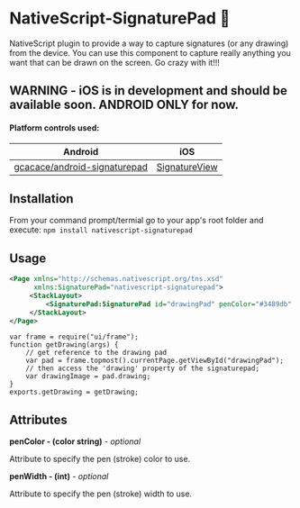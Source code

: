 # NativeScript-SignaturePad :pencil:
NativeScript plugin to provide a way to capture signatures (or any drawing) from the device.
You can use this component to capture really anything you want that can be drawn on the screen. Go crazy with it!!!

## WARNING - iOS is in development and should be available soon. ANDROID ONLY for now.

#### Platform controls used: 
Android | iOS
---------- | -----------
[gcacace/android-signaturepad](https://github.com/gcacace/android-signaturepad) |  [SignatureView](https://cocoapods.org/pods/SignatureView)

## Installation
From your command prompt/termial go to your app's root folder and execute:
`npm install nativescript-signaturepad`

## Usage
```XML
<Page xmlns="http://schemas.nativescript.org/tns.xsd"
      xmlns:SignaturePad="nativescript-signaturepad">
     <StackLayout>
         <SignaturePad:SignaturePad id="drawingPad" penColor="#3489db" penWidth="5" />        
     </StackLayout>
</Page>
```

```JS
var frame = require("ui/frame");
function getDrawing(args) {
    // get reference to the drawing pad
    var pad = frame.topmost().currentPage.getViewById("drawingPad");
    // then access the 'drawing' property of the signaturepad;
    var drawingImage = pad.drawing;
}
exports.getDrawing = getDrawing;
```

## Attributes
**penColor - (color string)** - *optional*

Attribute to specify the pen (stroke) color to use.

**penWidth - (int)** - *optional*

Attribute to specify the pen (stroke) width to use.